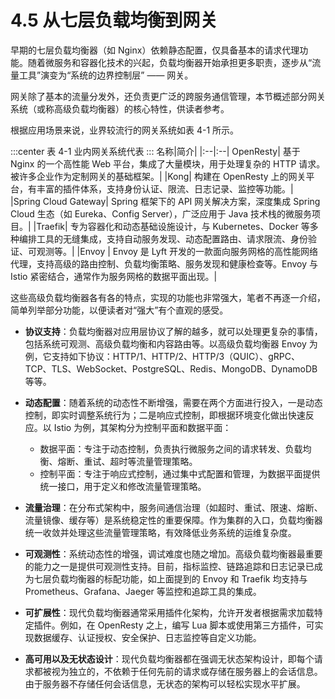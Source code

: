 # 4.5 从七层负载均衡到网关


早期的七层负载均衡器（如 Nginx）依赖静态配置，仅具备基本的请求代理功能。随着微服务和容器化技术的兴起，负载均衡器开始承担更多职责，逐步从“流量工具”演变为“系统的边界控制层” —— 网关。

网关除了基本的流量分发外，还负责更广泛的跨服务通信管理，本节概述部分网关系统（或称高级负载均衡器）的核心特性，供读者参考。

根据应用场景来说，业界较流行的网关系统如表 4-1 所示。

:::center
表 4-1 业内网关系统代表
::: 
名称|简介|
|:--|:--|
OpenResty| 基于 Nginx 的一个高性能 Web 平台，集成了大量模块，用于处理复杂的 HTTP 请求。被许多企业作为定制网关的基础框架。|
|Kong| 构建在 OpenResty 上的网关平台，有丰富的插件体系，支持身份认证、限流、日志记录、监控等功能。|
|Spring Cloud Gateway| Spring 框架下的 API 网关解决方案，深度集成 Spring Cloud 生态（如 Eureka、Config Server），广泛应用于 Java 技术栈的微服务项目。|
|Traefik| 专为容器化和动态基础设施设计，与 Kubernetes、Docker 等多种编排工具的无缝集成，支持自动服务发现、动态配置路由、请求限流、身份验证、可观测等。|
|Envoy | Envoy 是 Lyft 开发的一款面向服务网格的高性能网络代理，支持高级的路由控制、负载均衡策略、服务发现和健康检查等。Envoy 与 Istio 紧密结合，通常作为服务网格的数据平面出现。|

这些高级负载均衡器各有各的特点，实现的功能也非常强大，笔者不再逐一介绍，简单列举部分功能，以便读者对“强大”有个直观的感受。

- **协议支持**：负载均衡器对应用层协议了解的越多，就可以处理更复杂的事情，包括系统可观测、高级负载均衡和内容路由等。以高级负载均衡器 Envoy 为例，它支持如下协议：HTTP/1、HTTP/2、HTTP/3（QUIC）、gRPC、TCP、TLS、WebSocket、PostgreSQL、Redis、MongoDB、DynamoDB 等等。

- **动态配置**：随着系统的动态性不断增强，需要在两个方面进行投入，一是动态控制，即实时调整系统行为；二是响应式控制，即根据环境变化做出快速反应。以 Istio 为例，其架构分为控制平面和数据平面：
	- 数据平面：专注于动态控制，负责执行微服务之间的请求转发、负载均衡、熔断、重试、超时等流量管理策略。
	- 控制平面：专注于响应式控制，通过集中式配置和管理，为数据平面提供统一接口，用于定义和修改流量管理策略。

- **流量治理**：在分布式架构中，服务间通信治理（如超时、重试、限速、熔断、流量镜像、缓存等）是系统稳定性的重要保障。作为集群的入口，负载均衡器统一收敛并处理这些流量管理策略，有效降低业务系统的运维复杂度。
- **可观测性**：系统动态性的增强，调试难度也随之增加。高级负载均衡器最重要的能力之一是提供可观测性支持。目前，指标监控、链路追踪和日志记录已成为七层负载均衡器的标配功能，如上面提到的 Envoy 和 Traefik 均支持与 Prometheus、Grafana、Jaeger 等监控和追踪工具的集成。

- **可扩展性**：现代负载均衡器通常采用插件化架构，允许开发者根据需求加载特定插件。例如，在 OpenResty 之上，编写 Lua 脚本或使用第三方插件，可实现数据缓存、认证授权、安全保护、日志监控等自定义功能。

- **高可用以及无状态设计**：现代负载均衡器都在强调无状态架构设计，即每个请求都被视为独立的，不依赖于任何先前的请求或存储在服务器上的会话信息。由于服务器不存储任何会话信息，无状态的架构可以轻松实现水平扩展。








